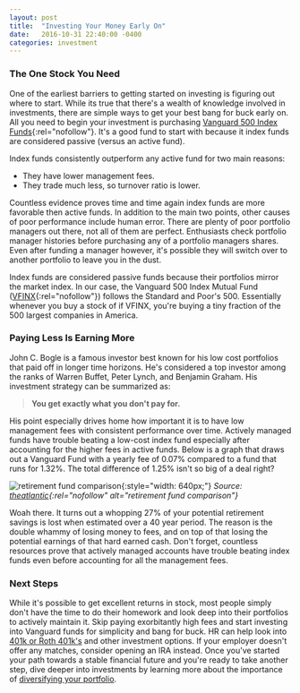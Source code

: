 ```yaml
---
layout: post
title:  "Investing Your Money Early On"
date:   2016-10-31 22:40:00 -0400
categories: investment
---
```

### The One Stock You Need
One of the earliest barriers to getting started on investing is figuring out where to start. While its true that there's a wealth of knowledge involved in investments, there are simple ways to get your best bang for buck early on. All you need to begin your investment is purchasing [Vanguard 500 Index Funds](http://performance.morningstar.com/fund/performance-return.action?t=VFINX){:rel="nofollow"}. It's a good fund to start with because it index funds are considered passive (versus an active fund).

Index funds consistently outperform any active fund for two main reasons:
- They have lower management fees.
- They trade much less, so turnover ratio is lower.

Countless evidence proves time and time again index funds are more favorable then active funds. In addition to the main two points, other causes of poor performance include human error. There are plenty of poor portfolio managers out there, not all of them are perfect. Enthusiasts check portfolio manager histories before purchasing any of a portfolio managers shares. Even after funding a manager however, it's possible they will switch over to another portfolio to leave you in the dust.

Index funds are considered passive funds because their portfolios mirror the market index. In our case, the Vanguard 500 Index Mutual Fund ([VFINX](http://performance.morningstar.com/fund/performance-return.action?t=VFINX){:rel="nofollow"}) follows the Standard and Poor's 500. Essentially whenever you buy a stock of if VFINX, you're buying a tiny fraction of the 500 largest companies in America.

### Paying Less Is Earning More
John C. Bogle is a famous investor best known for his low cost portfolios that paid off in longer time horizons. He's considered a top investor among the ranks of Warren Buffet, Peter Lynch, and Benjamin Graham. His investment strategy can be summarized as:

> **You get exactly what you don't pay for.**

His point especially drives home how important it is to have low management fees with consistent performance over time. Actively managed funds have trouble beating a low-cost index fund especially after accounting for the higher fees in active funds. Below is a graph that draws out a Vanguard Fund with a yearly fee of 0.07% compared to a fund that runs for 1.32%. The total difference of 1.25% isn't so big of a deal right?

![retirement fund comparison](/assets/blog/retirement_chart.jpg){:style="width: 640px;"}
*Source: [theatlantic](http://www.theatlantic.com/business/archive/2014/02/the-crushingly-expensive-mistake-killing-your-retirement/283866/){:rel="nofollow" alt="retirement fund comparison"}*

Woah there. It turns out a whopping 27% of your potential retirement savings is lost when estimated over a 40 year period. The reason is the double whammy of losing money to fees, and on top of that losing the potential earnings of that hard earned cash. Don't forget, countless resources prove that actively managed accounts have trouble beating index funds even before accounting for all the management fees.

### Next Steps
While it's possible to get excellent returns in stock, most people simply don't have the time to do their homework and look deep into their portfolios to actively maintain it. Skip paying exorbitantly high fees and start investing into Vanguard funds for simplicity and bang for buck. HR can help look into [401k or Roth 401k's][Roth 401k vs 401k] and other investment options. If your employer doesn't offer any matches, consider opening an IRA instead. Once you've started your path towards a stable financial future and you're ready to take another step, dive deeper into investments by learning more about the importance of [diversifying your portfolio][diversifying portfolio].

[diversifying portfolio]: http://smartermillennial.com/investment/2016/11/16/diversifying-your-portfolio/

[building credit]: http://smartermillennial.com/credit/2016/10/28/managing-credit-score/

[Roth 401k vs 401k]:http://smartermillennial.com/credit/2016/10/28/managing-credit-score/
